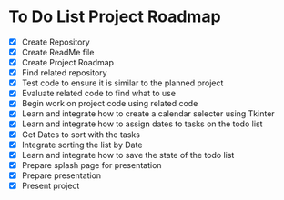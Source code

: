 # **To Do List Project Roadmap**
- [x] Create Repository
- [x] Create ReadMe file
- [x] Create Project Roadmap
- [x] Find related repository
- [x] Test code to ensure it is similar to the planned project
- [x] Evaluate related code to find what to use
- [x] Begin work on project code using related code
- [x] Learn and integrate how to create a calendar selecter using Tkinter
- [x] Learn and integrate how to assign dates to tasks on the todo list
- [x] Get Dates to sort with the tasks
- [x] Integrate sorting the list by Date
- [x] Learn and integrate how to save the state of the todo list
- [x] Prepare splash page for presentation
- [x] Prepare presentation
- [x] Present project
